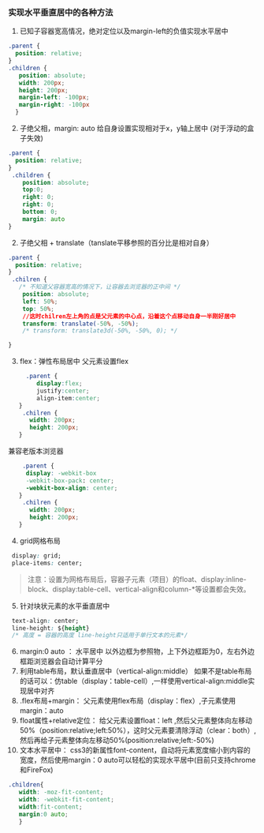 ### 实现水平垂直居中的各种方法

1. 已知子容器宽高情况，绝对定位以及margin-left的负值实现水平居中

```css
.parent {
  position: relative;
}
.children {
   position: absolute;
   width: 200px;
   height: 200px;
   margin-left: -100px;
   margin-right: -100px
  }

```

2. 子绝父相，margin: auto 给自身设置实现相对于x，y轴上居中 (对于浮动的盒子失效)  

```css
.parent {
  position: relative;
}
 .children {
    position: absolute;
    top:0;
    right: 0;
    right: 0;
    bottom: 0;
    margin: auto
}
```
2. 子绝父相 + translate（tanslate平移参照的百分比是相对自身）
```css
.parent {
  position: relative;
}
 .chilren {
   /* 不知道父容器宽高的情况下，让容器去浏览器的正中间 */
    position: absolute;
    left: 50%;
    top: 50%;
    //这时chilren左上角的点是父元素的中心点，沿着这个点移动自身一半刚好居中
    transform: translate(-50%, -50%);  
    /* transform: translate3d(-50%, -50%, 0); */

}
``` 

3. flex：弹性布局居中 父元素设置flex 
```css
     .parent {
        display:flex;
        justify:center;
        align-item:center;
   }
    .chilren {
      width: 200px;
      height: 200px;
   }   
```

  兼容老版本浏览器

```css
    .parent {
     display: -webkit-box
     -webkit-box-pack: center;
     -webkit-box-align: center;
   }
    .chilren {
      width: 200px;
      height: 200px;
   }  
```


4. grid网格布局
```css
 display: grid;
 place-items: center;
```

> 注意：设置为网格布局后，容器子元素（项目）的float、display:inline-block、display:table-cell、vertical-align和column-*等设置都会失效。   


5. 针对块状元素的水平垂直居中
```css
 text-align: center;       
 line-height: ${height}  
 /* 高度 = 容器的高度 line-height只适用于单行文本的元素*/
```


6. margin:0 auto ： 水平居中    以外边框为参照物，上下外边框距为0，左右外边框距浏览器会自动计算平分
7. 利用table布局，默认垂直居中（vertical-align:middle） 如果不是table布局的话可以：仿table（display：table-cell）,一样使用vertical-align:middle实现居中对齐
8. .flex布局+margin：    父元素使用flex布局（display：flex）,子元素使用margin：auto
9. float属性+relative定位： 给父元素设置float：left ,然后父元素整体向左移动50%（position:relative;left:50%），这时父元素要清除浮动（clear：both）,然后再给子元素整体向左移动50%(position:relative;left:-50%)
10. 文本水平居中： css3的新属性font-content，自动将元素宽度缩小到内容的宽度，然后使用margin：0 auto可以轻松的实现水平居中(目前只支持chrome和FireFox)

```css
.children{
   width: -moz-fit-content; 
   width: -webkit-fit-content;
   width:fit-content; 
   margin:0 auto; 
   }
```
